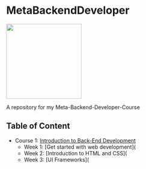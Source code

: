 # MetaBackendDeveloper
<img src="https://mlt.org/wp-content/uploads/2015/12/Meta-Logo.png" width=200>

A repository for my Meta-Backend-Developer-Course


## Table of Content

- Course 1: [Introduction to Back-End Development](https://github.com/JoelSalas22/MetaBackendDeveloper/tree/99294d0156faa9d21c3f49c582509fd7e002398a/Course%201%20-%20Introduction%20to%20Back-End%20Development)
  * Week 1: [Get started with web development](
  * Week 2: [Introduction to HTML and CSS](
  * Week 3: [UI Frameworks](
